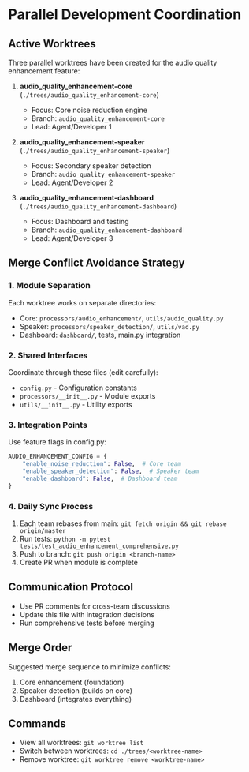 # Parallel Development Coordination

## Active Worktrees
Three parallel worktrees have been created for the audio quality enhancement feature:

1. **audio_quality_enhancement-core** (`./trees/audio_quality_enhancement-core`)
   - Focus: Core noise reduction engine
   - Branch: `audio_quality_enhancement-core`
   - Lead: Agent/Developer 1

2. **audio_quality_enhancement-speaker** (`./trees/audio_quality_enhancement-speaker`)
   - Focus: Secondary speaker detection
   - Branch: `audio_quality_enhancement-speaker`
   - Lead: Agent/Developer 2

3. **audio_quality_enhancement-dashboard** (`./trees/audio_quality_enhancement-dashboard`)
   - Focus: Dashboard and testing
   - Branch: `audio_quality_enhancement-dashboard`
   - Lead: Agent/Developer 3

## Merge Conflict Avoidance Strategy

### 1. Module Separation
Each worktree works on separate directories:
- Core: `processors/audio_enhancement/`, `utils/audio_quality.py`
- Speaker: `processors/speaker_detection/`, `utils/vad.py`
- Dashboard: `dashboard/`, tests, main.py integration

### 2. Shared Interfaces
Coordinate through these files (edit carefully):
- `config.py` - Configuration constants
- `processors/__init__.py` - Module exports
- `utils/__init__.py` - Utility exports

### 3. Integration Points
Use feature flags in config.py:
```python
AUDIO_ENHANCEMENT_CONFIG = {
    "enable_noise_reduction": False,  # Core team
    "enable_speaker_detection": False,  # Speaker team
    "enable_dashboard": False,  # Dashboard team
}
```

### 4. Daily Sync Process
1. Each team rebases from main: `git fetch origin && git rebase origin/master`
2. Run tests: `python -m pytest tests/test_audio_enhancement_comprehensive.py`
3. Push to branch: `git push origin <branch-name>`
4. Create PR when module is complete

## Communication Protocol
- Use PR comments for cross-team discussions
- Update this file with integration decisions
- Run comprehensive tests before merging

## Merge Order
Suggested merge sequence to minimize conflicts:
1. Core enhancement (foundation)
2. Speaker detection (builds on core)
3. Dashboard (integrates everything)

## Commands
- View all worktrees: `git worktree list`
- Switch between worktrees: `cd ./trees/<worktree-name>`
- Remove worktree: `git worktree remove <worktree-name>`